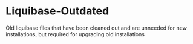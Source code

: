 # Liquibase-Outdated
Old liquibase files that have been cleaned out and are unneeded for new installations, but required for upgrading old installations
